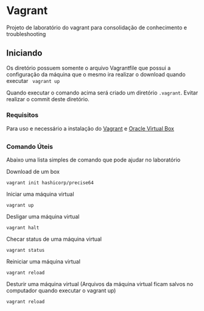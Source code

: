 # Vagrant

Projeto de laboratório do vagrant para consolidação de conhecimento e troubleshooting

## Iniciando

Os diretório possuem somente o arquivo Vagrantfile que possui a configuração da máquina que o mesmo ira realizar o download quando executar `` vagrant up``

Quando executar o comando acima será criado um diretório `.vagrant`. Evitar realizar o commit deste diretório.

### Requisitos

Para uso e necessário a instalação do [Vagrant](https://www.vagrantup.com/downloads.html) e [Oracle Virtual Box](https://www.virtualbox.org/wiki/Downloads)



### Comando Úteis

Abaixo uma lista simples de comando que pode ajudar no laboratório

Download de um box
```
vagrant init hashicorp/precise64
```

Iniciar uma máquina virtual
```
vagrant up
```
Desligar uma máquina virtual
```
vagrant halt
```
Checar status de uma máquina virtual
```
vagrant status
```
Reiniciar uma máquina virtual
```
vagrant reload
```
Desturir uma máquina virtual (Arquivos da máquina virtual ficam salvos no computador quando executar o vagrant up)
```
vagrant reload
```